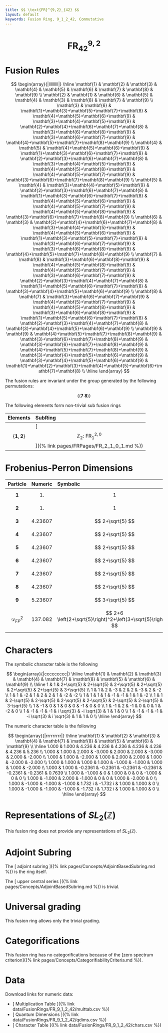 ```yaml
---
title: $$ \text{FR}^{9,2}_{42} $$
layout: default
keywords: Fusion Ring, 9_1_2_42, Commutative
---
```

# $$ \text{FR}^{9,2}_{42} $$


# Fusion Rules

$$
\begin{array}{|lllllllll|}
\hline
 \mathbf{1} & \mathbf{2} & \mathbf{3} & \mathbf{4} & \mathbf{5} & \mathbf{6} & \mathbf{7} & \mathbf{8} & \mathbf{9} \\
 \mathbf{2} & \mathbf{1} & \mathbf{6} & \mathbf{5} & \mathbf{4} & \mathbf{3} & \mathbf{8} & \mathbf{7} & \mathbf{9} \\
 \mathbf{3} & \mathbf{6} & \mathbf{1}+\mathbf{3}+\mathbf{5}+\mathbf{7}+\mathbf{8} & \mathbf{4}+\mathbf{5}+\mathbf{6}+\mathbf{9} & \mathbf{3}+\mathbf{4}+\mathbf{5}+\mathbf{9} & \mathbf{2}+\mathbf{4}+\mathbf{6}+\mathbf{7}+\mathbf{8} & \mathbf{3}+\mathbf{6}+\mathbf{8}+\mathbf{9} & \mathbf{3}+\mathbf{6}+\mathbf{7}+\mathbf{9} & \mathbf{4}+\mathbf{5}+\mathbf{7}+\mathbf{8}+\mathbf{9} \\
 \mathbf{4} & \mathbf{5} & \mathbf{4}+\mathbf{5}+\mathbf{6}+\mathbf{9} & \mathbf{1}+\mathbf{3}+\mathbf{6}+\mathbf{7}+\mathbf{8} & \mathbf{2}+\mathbf{3}+\mathbf{6}+\mathbf{7}+\mathbf{8} & \mathbf{3}+\mathbf{4}+\mathbf{5}+\mathbf{9} & \mathbf{4}+\mathbf{5}+\mathbf{8}+\mathbf{9} & \mathbf{4}+\mathbf{5}+\mathbf{7}+\mathbf{9} & \mathbf{3}+\mathbf{6}+\mathbf{7}+\mathbf{8}+\mathbf{9} \\
 \mathbf{5} & \mathbf{4} & \mathbf{3}+\mathbf{4}+\mathbf{5}+\mathbf{9} & \mathbf{2}+\mathbf{3}+\mathbf{6}+\mathbf{7}+\mathbf{8} & \mathbf{1}+\mathbf{3}+\mathbf{6}+\mathbf{7}+\mathbf{8} & \mathbf{4}+\mathbf{5}+\mathbf{6}+\mathbf{9} & \mathbf{4}+\mathbf{5}+\mathbf{7}+\mathbf{9} & \mathbf{4}+\mathbf{5}+\mathbf{8}+\mathbf{9} & \mathbf{3}+\mathbf{6}+\mathbf{7}+\mathbf{8}+\mathbf{9} \\
 \mathbf{6} & \mathbf{3} & \mathbf{2}+\mathbf{4}+\mathbf{6}+\mathbf{7}+\mathbf{8} & \mathbf{3}+\mathbf{4}+\mathbf{5}+\mathbf{9} & \mathbf{4}+\mathbf{5}+\mathbf{6}+\mathbf{9} & \mathbf{1}+\mathbf{3}+\mathbf{5}+\mathbf{7}+\mathbf{8} & \mathbf{3}+\mathbf{6}+\mathbf{7}+\mathbf{9} & \mathbf{3}+\mathbf{6}+\mathbf{8}+\mathbf{9} & \mathbf{4}+\mathbf{5}+\mathbf{7}+\mathbf{8}+\mathbf{9} \\
 \mathbf{7} & \mathbf{8} & \mathbf{3}+\mathbf{6}+\mathbf{8}+\mathbf{9} & \mathbf{4}+\mathbf{5}+\mathbf{8}+\mathbf{9} & \mathbf{4}+\mathbf{5}+\mathbf{7}+\mathbf{9} & \mathbf{3}+\mathbf{6}+\mathbf{7}+\mathbf{9} & \mathbf{2}+\mathbf{3}+\mathbf{4}+\mathbf{7}+\mathbf{8} & \mathbf{1}+\mathbf{5}+\mathbf{6}+\mathbf{7}+\mathbf{8} & \mathbf{3}+\mathbf{4}+\mathbf{5}+\mathbf{6}+\mathbf{9} \\
 \mathbf{8} & \mathbf{7} & \mathbf{3}+\mathbf{6}+\mathbf{7}+\mathbf{9} & \mathbf{4}+\mathbf{5}+\mathbf{7}+\mathbf{9} & \mathbf{4}+\mathbf{5}+\mathbf{8}+\mathbf{9} & \mathbf{3}+\mathbf{6}+\mathbf{8}+\mathbf{9} & \mathbf{1}+\mathbf{5}+\mathbf{6}+\mathbf{7}+\mathbf{8} & \mathbf{2}+\mathbf{3}+\mathbf{4}+\mathbf{7}+\mathbf{8} & \mathbf{3}+\mathbf{4}+\mathbf{5}+\mathbf{6}+\mathbf{9} \\
 \mathbf{9} & \mathbf{9} & \mathbf{4}+\mathbf{5}+\mathbf{7}+\mathbf{8}+\mathbf{9} & \mathbf{3}+\mathbf{6}+\mathbf{7}+\mathbf{8}+\mathbf{9} & \mathbf{3}+\mathbf{6}+\mathbf{7}+\mathbf{8}+\mathbf{9} & \mathbf{4}+\mathbf{5}+\mathbf{7}+\mathbf{8}+\mathbf{9} & \mathbf{3}+\mathbf{4}+\mathbf{5}+\mathbf{6}+\mathbf{9} & \mathbf{3}+\mathbf{4}+\mathbf{5}+\mathbf{6}+\mathbf{9} & \mathbf{1}+\mathbf{2}+\mathbf{3}+\mathbf{4}+\mathbf{5}+\mathbf{6}+\mathbf{7}+\mathbf{8} \\
\hline
\end{array}
$$


The fusion rules are invariant under the group generated by the following permutations:

$$ \{(\mathbf{7} \  \mathbf{8})\} $$


The following elements form non-trivial sub fusion rings

| Elements | SubRing |
| :------ | :------ |
| $$ \{\mathbf{1},\mathbf{2}\} $$ | [ $$ \mathbb{Z}_2:\ \text{FR}^{2,0}_{1} $$ ]({% link pages/FRPages/FR_2_1_0_1.md %}) |

# Frobenius-Perron Dimensions

| Particle | Numeric | Symbolic |
| :------ | :------ | :------ |
| $$ \mathbf{1} $$ | $$ 1. $$ | $$ 1 $$ |
| $$ \mathbf{2} $$ | $$ 1. $$ | $$ 1 $$ |
| $$ \mathbf{3} $$ | $$ 4.23607 $$ | $$ 2+\sqrt{5} $$ |
| $$ \mathbf{4} $$ | $$ 4.23607 $$ | $$ 2+\sqrt{5} $$ |
| $$ \mathbf{5} $$ | $$ 4.23607 $$ | $$ 2+\sqrt{5} $$ |
| $$ \mathbf{6} $$ | $$ 4.23607 $$ | $$ 2+\sqrt{5} $$ |
| $$ \mathbf{7} $$ | $$ 4.23607 $$ | $$ 2+\sqrt{5} $$ |
| $$ \mathbf{8} $$ | $$ 4.23607 $$ | $$ 2+\sqrt{5} $$ |
| $$ \mathbf{9} $$ | $$ 5.23607 $$ | $$ 3+\sqrt{5} $$ |
| $$ \mathcal{D}_{FP}^2 $$ | $$ 137.082 $$ | $$ 2+6 \left(2+\sqrt{5}\right)^2+\left(3+\sqrt{5}\right)^2 $$ |

# Characters

The symbolic character table is the following

$$
\begin{array}{|ccccccccc|}
\hline
 \mathbf{1} & \mathbf{2} & \mathbf{3} & \mathbf{4} & \mathbf{7} & \mathbf{8} & \mathbf{5} & \mathbf{6} & \mathbf{9} \\
\hline
 1 & 1 & 2+\sqrt{5} & 2+\sqrt{5} & 2+\sqrt{5} & 2+\sqrt{5} & 2+\sqrt{5} & 2+\sqrt{5} & 3+\sqrt{5} \\
 1 & 1 & 2 & -3 & 2 & 2 & -3 & 2 & -2 \\
 1 & 1 & -2 & 1 & 2 & 2 & 1 & -2 & -2 \\
 1 & 1 & 1 & 1 & -1 & -1 & 1 & 1 & -2 \\
 1 & 1 & 2-\sqrt{5} & 2-\sqrt{5} & 2-\sqrt{5} & 2-\sqrt{5} & 2-\sqrt{5} & 2-\sqrt{5} & 3-\sqrt{5} \\
 1 & -1 & 0 & 1 & 0 & 0 & -1 & 0 & 0 \\
 1 & -1 & 2 & -1 & 0 & 0 & 1 & -2 & 0 \\
 1 & -1 & -1 & -1 & i \sqrt{3} & -i \sqrt{3} & 1 & 1 & 0 \\
 1 & -1 & -1 & -1 & -i \sqrt{3} & i \sqrt{3} & 1 & 1 & 0 \\
\hline
\end{array}
$$

The numeric character table is the following

$$
\begin{array}{|rrrrrrrrr|}
\hline
 \mathbf{1} & \mathbf{2} & \mathbf{3} & \mathbf{4} & \mathbf{7} & \mathbf{8} & \mathbf{5} & \mathbf{6} & \mathbf{9} \\
\hline
 1.000 & 1.000 & 4.236 & 4.236 & 4.236 & 4.236 & 4.236 & 4.236 & 5.236 \\
 1.000 & 1.000 & 2.000 & -3.000 & 2.000 & 2.000 & -3.000 & 2.000 & -2.000 \\
 1.000 & 1.000 & -2.000 & 1.000 & 2.000 & 2.000 & 1.000 & -2.000 & -2.000 \\
 1.000 & 1.000 & 1.000 & 1.000 & -1.000 & -1.000 & 1.000 & 1.000 & -2.000 \\
 1.000 & 1.000 & -0.2361 & -0.2361 & -0.2361 & -0.2361 & -0.2361 & -0.2361 & 0.7639 \\
 1.000 & -1.000 & 0 & 1.000 & 0 & 0 & -1.000 & 0 & 0 \\
 1.000 & -1.000 & 2.000 & -1.000 & 0 & 0 & 1.000 & -2.000 & 0 \\
 1.000 & -1.000 & -1.000 & -1.000 & 1.732 i & -1.732 i & 1.000 & 1.000 & 0 \\
 1.000 & -1.000 & -1.000 & -1.000 & -1.732 i & 1.732 i & 1.000 & 1.000 & 0 \\
\hline
\end{array}
$$

# Representations of $SL_2(\mathbb{Z})$

This fusion ring does not provide any representations of $SL_2(\mathbb{Z}).$

# Adjoint Subring

The [ adjoint subring ]({% link pages/Concepts/AdjointBasedSubring.md %}) is the ring itself.

The [ upper central series ]({% link pages/Concepts/AdjointBasedSubring.md %}) is trivial.

# Universal grading

This fusion ring allows only the trivial grading.

# Categorifications

This fusion ring has no categorifications because of the [zero spectrum criterion]({% link pages/Concepts/CategorifiabilityCriteria.md %}).


# Data

Download links for numeric data:

* [ Multiplication Table ]({% link data/FusionRings/FR_9_1_2_42/multtab.csv %})
* [ Quantum Dimensions ]({% link data/FusionRings/FR_9_1_2_42/qdims.csv %})
* [ Character Table ]({% link data/FusionRings/FR_9_1_2_42/chars.csv %})
